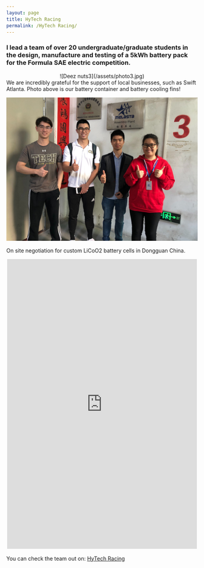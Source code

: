 ```yaml
---
layout: page
title: HyTech Racing
permalink: /HyTech Racing/
---
```

###  I lead a team of over 20 undergraduate/graduate students in the design, manufacture and testing of a 5kWh battery pack for the Formula SAE electric competition.

<center> ![Deez nuts3](/assets/photo3.jpg) </center>
We are incredibly grateful for the support of local businesses, such as Swift Atlanta. Photo above is our battery container and battery cooling fins!

<p align="center">
  <img width: 100% height: auto src="/assets/photo4.jpg">
</p>

On site negotiation for custom LiCoO2 battery cells in Dongguan China.

<center><iframe src="https://www.facebook.com/plugins/post.php?href=https%3A%2F%2Fwww.facebook.com%2FHyTechRacing%2Fposts%2F2506645326071881&width=500" width="500" height="764" style="border:none;overflow:hidden" scrolling="no" frameborder="0" allowTransparency="true" allow="encrypted-media"></iframe></center>


You can check the team out on: [HyTech Racing](http://hytechracing.gatech.edu)
